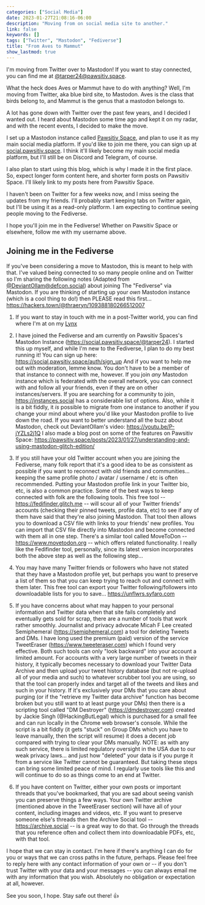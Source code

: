 ```yaml
---
categories: ["Social Media"]
date: 2023-01-27T21:08:16-06:00
description: "Moving from on social media site to another."
link: false
keywords: []
tags: ["Twitter", "Mastodon", "Fediverse"]
title: "From Aves to Mammut"
show_lastmod: true
---
```


I'm moving from Twitter over to Mastodon! If you want to stay connected, you can find me at [@tarper24@pawsitiv.space](https://social.pawsitiv.space/@tarper24).

What the heck does Aves or Mammut have to do with anything?
Well, I'm moving from Twitter, aka blue bird site, to Mastodon.
Aves is the class that birds belong to, and Mammut is the genus that a mastodon belongs to.

<!--more-->

A lot has gone down with Twitter over the past few years, and I decided I wanted out.
I heard about Mastodon some time ago and kept it on my radar, and with the recent events, I decided to make the move.

I set up a Mastodon instance called [Pawsitiv Space](https://pawsitiv.space), and plan to use it as my main social media platform.
If you'd like to join me there, you can sign up at [social.pawsitiv.space](https://social.pawsitiv.space).
I think it'll likely become my main social media platform, but I'll still be on Discord and Telegram, of course.

I also plan to start using this blog, which is why I made it in the first place.
So, expect longer form content here, and shorter form posts on Pawsitiv Space.
I'll likely link to my posts here from Pawsitiv Space.

I haven't been on Twitter for a few weeks now, and I miss seeing the updates from my friends.
I'll probably start keeping tabs on Twitter again, but I'll be using it as a read-only platform.
I am expecting to continue seeing people moving to the Fediverse.

I hope you'll join me in the Fediverse!
Whether on Pawsitiv Space or elsewhere, follow me with my username above.

## Joining me in the Fediverse

If you've been considering a move to Mastodon, this is meant to help with that.
I've valued being connected to so many people online and on Twitter so I'm sharing the following notes (Adapted from [@DeviantOllam@defcon.social](https://defcon.social/@DeviantOllam)) about joining The "Fediverse" via Mastodon.
If you are thinking of starting up your *own* Mastodon instance (which is a cool thing to do!) then PLEASE read this first...
https://hackers.town/@thraeryn/109388180266512007

1. If you want to stay in touch with me in a post-Twitter world, you can find where I'm at on my [Lynx](https://t24.co)

2. I have joined the Fediverse and am currently on Pawsitiv Spaces's Mastodon Instance (https://social.pawsitiv.space/@tarper24).
   I started this up myself, and while I'm new to the Fediverse, I plan to do my best running it!
   You can sign up here: https://social.pawsitiv.space/auth/sign_up
   And if you want to help me out with moderation, lemme know.
   You don't have to be a member of that instance to connect with me, however.
   If you join *any* Mastodon instance which is federated with the overall network, you can connect with and follow all your friends, even if they are on other instances/servers.
   If you are searching for a community to join, https://instances.social has a considerable list of options.
   Also, while it is a bit fiddly, it *is* possible to migrate from one instance to another if you change your mind about where you'd like your Mastodon profile to live down the road.
   If you want to better understand all the buzz about Mastodon, check out DeviantOllam's video: https://youtu.be/P-jYZLs2j1Q
   I also made a blog post on some of the features on Pawsitiv Space: https://pawsitiv.space/posts/2023/01/27/understanding-and-using-mastodon-glitch-edition/

3. If you still have your old Twitter account when you are joining the Fediverse, many folk report that it's a good idea to be as consistent as possible if you want to reconnect with old friends and communities... keeping the same profile photo / avatar / username / etc is often recommended.
   Putting your Mastodon profile link in your Twitter bio, etc, is also a common practice.
   Some of the best ways to keep connected with folk are the following tools.
   This free tool -- https://fedifinder.glitch.me -- will scour all of your Twitter friends' accounts (checking their pinned tweets, profile data, etc) to see if any of them have said that they're also joining Mastodon.
   That tool then allows you to download a CSV file with links to your friends' new profiles.  You can import that CSV file directly into Mastodon and become connected with them all in one step.
   There's a similar tool called MoveToDon -- https://www.movetodon.org -- which offers related functionality.
   I really like the Fedifinder tool, personally, since its latest version incorporates both the above step as well as the following step...

4. You may have many Twitter friends or followers who have not stated that they have a Mastodon profile yet, but perhaps you want to preserve a list of them so that you can keep trying to reach out and connect with them later.
   This free tool can export your Twitter following/followers into downloadable lists for you to save... https://unflwrs.syfaro.com

5. If you have concerns about what may happen to your personal information and Twitter data when that site fails completely and eventually gets sold for scrap, there are a number of tools that work rather smoothly.
   Journalist and privacy advocate Micah F Lee created Semiphemeral (https://semiphemeral.com) a tool for deleting Tweets and DMs.
   I have long used the premium (paid) version of the service TweetEraser (https://www.tweeteraser.com) which I found very effective.
   Both such tools can only "look backward" into your account a limited amount.
   For accounts with a very large number of tweets in their history, it typically becomes necessary to download your Twitter Data Archive and then upload your tweet history database (but not re-upload all of your media and such) to whatever scrubber tool you are using, so that the tool can properly index and target all of the tweets and likes and such in your history.
   If it's exclusively your DMs that you care about purging (or if the "retrieve my Twitter data archive" function has become broken but you still want to at least purge your DMs) then there is a scripting tool called "DM Destroyer" (https://dmdestroyer.com) created by Jackie Singh (@HackingButLegal) which is purchased for a small fee and can run locally in the Chrome web browser's console.
   While the script is a bit fiddly (it gets "stuck" on Group DMs which you have to leave manually, then the script will resume) it does a decent job compared with trying to clear your DMs manually.
   NOTE: as with any such service, there is limited regulatory oversight in the USA due to our weak privacy laws... and just how "deleted" your data is if you purge it from a service like Twitter cannot be guaranteed.
   But taking these steps can bring some limited peace of mind.  I regularly use tools like this and will continue to do so as things come to an end at Twitter.

6. If you have content on Twitter, either your own posts or important threads that you've bookmarked, that you are sad about seeing vanish you can preserve things a few ways.
   Your own Twitter archive (mentioned above in the TweetEraser section) will have all of your content, including images and videos, etc.
   If you want to preserve someone else's threads then the Archive Social tool -- https://archive.social -- is a great way to do that.
   Go through the threads that you reference often and collect them into downloadable PDFs, etc, with that tool.

I hope that we can stay in contact.  I'm here if there's anything I can do for you or ways that we can cross paths in the future, perhaps.  Please feel free to reply here with any contact information of your own or -- if you don't trust Twitter with your data and your messages -- you can always email me with any information that you wish.  Absolutely no obligation or expectation at all, however.

See you soon, I hope.
Stay safe out there!
:thumbsup:
